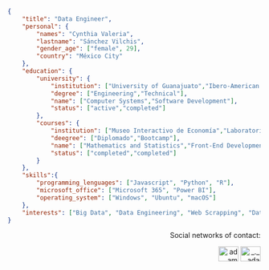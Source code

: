 ```json
{
    "title": "Data Engineer",
    "personal": {
        "names": "Cynthia Valeria",
        "lastname": "Sánchez Vilchis",
        "gender_age": ["female", 29],
        "country": "México City"
    },
    "education": {
        "university": {
            "institution": ["University of Guanajuato","Ibero-American University Mexico City"],
            "degree": ["Engineering","Technical"],
            "name": ["Computer Systems","Software Development"],
            "status": ["active","completed"]
        },
        "courses": {
            "institution": ["Museo Interactivo de Economía","Laboratoria"],
            "deegree": ["Diplomado","Bootcamp"],
            "name": ["Mathematics and Statistics","Front-End Development"],
            "status": ["completed","completed"]
        }
    },
    "skills":{
        "programming_lenguages": ["Javascript", "Python", "R"],
        "microsoft_office": ["Microsoft 365", "Power BI"],
        "operating_system": ["Windows", "Ubuntu", "macOS"]
    },
    "interests": ["Big Data", "Data Engineering", "Web Scrapping", "Data Visualization", "Machine Learning"]
}
```
  <p align="right">Social networks of contact:</p>
  <p align="right">
    <a href="https://mx.linkedin.com/in/vale-vilchis?trk=people-guest_people_search-card" target="blank"><img align="center"
        src="https://raw.githubusercontent.com/rahuldkjain/github-profile-readme-generator/master/src/images/icons/Social/linked-in-alt.svg"
        alt="adam pithewan" height="30" width="40" /></a>
    <a href="https://www.instagram.com/_valeriavilchis_" target="blank"><img align="center"
        src="https://raw.githubusercontent.com/rahuldkjain/github-profile-readme-generator/master/src/images/icons/Social/instagram.svg"
        alt="_._.adam._" height="30" width="40" /></a>
  </p>
